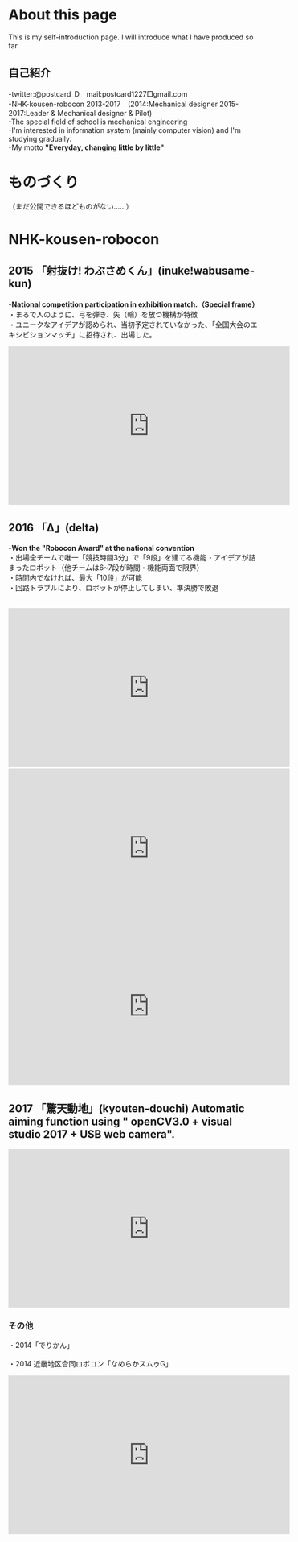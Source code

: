 # About this page

This is my self-introduction page. I will introduce what I have produced so far.

## 自己紹介

-twitter:@postcard_D　mail:postcard1227□gmail.com <br>
-NHK-kousen-robocon 2013-2017　(2014:Mechanical designer 2015-2017:Leader & Mechanical designer & Pilot) <br>
-The special field of school is mechanical engineering <br>
-I'm interested in information system (mainly computer vision) and I'm studying gradually. <br>
-My motto **"Everyday, changing little by little"**

# ものづくり
（まだ公開できるほどものがない……）

# NHK-kousen-robocon
## 2015 「射抜け! わぶさめくん」(inuke!wabusame-kun) 
-**National competition participation in exhibition match.（Special frame）** <br>
・まるで人のように、弓を弾き、矢（輪）を放つ機構が特徴 <br>
・ユニークなアイデアが認められ、当初予定されていなかった、「全国大会のエキシビションマッチ」に招待され、出場した。 <br>
<iframe width="560" height="315" src="https://www.youtube.com/embed/lTdnFqRtYRk" frameborder="0" allow="autoplay; encrypted-media" allowfullscreen></iframe> <br>

## 2016 「Δ」(delta) 
-**Won the "Robocon Award" at the national convention** <br>
・出場全チームで唯一「競技時間3分」で「9段」を建てる機能・アイデアが詰まったロボット（他チームは6~7段が時間・機能両面で限界） <br>
・時間内でなければ、最大「10段」が可能 <br>
・回路トラブルにより、ロボットが停止してしまい、準決勝で敗退 <br> <br>
<iframe width="560" height="315" src="https://www.youtube.com/embed/AZon2v-amdA" frameborder="0" allow="autoplay; encrypted-media" allowfullscreen></iframe>　 <br>
<iframe width="560" height="315" src="https://www.youtube.com/embed/-lqfEvXRdB4" frameborder="0" allow="autoplay; encrypted-media" allowfullscreen></iframe> <br>
<iframe width="560" height="315" src="https://www.youtube.com/embed/YIe_nkQ3dNo" frameborder="0" allow="autoplay; encrypted-media" allowfullscreen></iframe> <br>

## 2017 「驚天動地」(kyouten-douchi) Automatic aiming function using " openCV3.0 + visual studio 2017 + USB web camera".

<iframe width="560" height="315" src="https://www.youtube.com/embed/H0PGt3KGWC8" frameborder="0" allow="autoplay; encrypted-media" allowfullscreen></iframe> <br>

### その他
・2014「でりかん」 <br>
 <br>
・2014 近畿地区合同ロボコン「なめらかスムゥG」 <br>
<iframe width="560" height="315" src="https://www.youtube.com/embed/M4YkIKK0T0k" frameborder="0" allow="autoplay; encrypted-media" allowfullscreen></iframe> <br>
